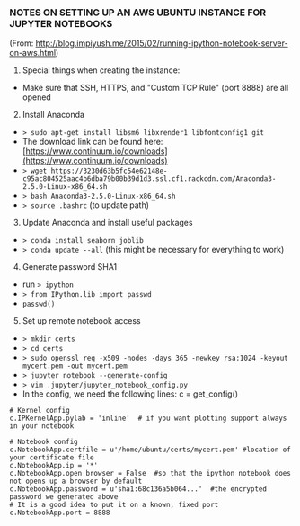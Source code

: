 ### NOTES ON SETTING UP AN AWS UBUNTU INSTANCE FOR JUPYTER NOTEBOOKS
(From: http://blog.impiyush.me/2015/02/running-ipython-notebook-server-on-aws.html)

1. Special things when creating the instance:
  - Make sure that SSH, HTTPS, and "Custom TCP Rule" (port 8888) are all opened

2. Install Anaconda
  - `> sudo apt-get install libsm6 libxrender1 libfontconfig1 git`
  - The download link can be found here: [https://www.continuum.io/downloads](https://www.continuum.io/downloads)
  - `> wget https://3230d63b5fc54e62148e-c95ac804525aac4b6dba79b00b39d1d3.ssl.cf1.rackcdn.com/Anaconda3-2.5.0-Linux-x86_64.sh`
  - `> bash Anaconda3-2.5.0-Linux-x86_64.sh`
  - `> source .bashrc` (to update path)

3. Update Anaconda and install useful packages
  - `> conda install seaborn joblib`
  - `> conda update --all` (this might be necessary for everything to work)

4. Generate password SHA1
  - run `> ipython`
  - `> from IPython.lib import passwd`
  - `passwd()`


5. Set up remote notebook access
  - `> mkdir certs`
  - `> cd certs`
  - `> sudo openssl req -x509 -nodes -days 365 -newkey rsa:1024 -keyout mycert.pem -out mycert.pem`
  - `> jupyter notebook --generate-config`
  - `> vim .jupyter/jupyter_notebook_config.py`
  - In the config, we need the following lines:
  c = get_config()

````
# Kernel config
c.IPKernelApp.pylab = 'inline'  # if you want plotting support always in your notebook

# Notebook config
c.NotebookApp.certfile = u'/home/ubuntu/certs/mycert.pem' #location of your certificate file
c.NotebookApp.ip = '*'
c.NotebookApp.open_browser = False  #so that the ipython notebook does not opens up a browser by default
c.NotebookApp.password = u'sha1:68c136a5b064...'  #the encrypted password we generated above
# It is a good idea to put it on a known, fixed port
c.NotebookApp.port = 8888
````

